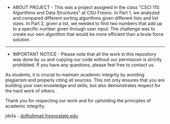 - ABOUT PROJECT - 
This was a project assigned in the class "CSCI 115: Algorithms and Data Structures" at CSU Fresno.
In Part 1, we analyzed and compared different sorting algorithms given different lists and list sizes.
In Part 2, given a list, we needed to find two numbers that add up to a specific number given through user input. 
The challenge was to create our own algorithm that would be more efficient than a brute force solution.
---------------------------------------------------------------------------------------------------------------------------------------
- IMPORTANT NOTICE -
Please note that all the work in this repository was done by us and copying our code without our permission is strictly prohibited.
If you have any questions, please feel free to contact us.

As students, it is crucial to maintain academic integrity by avoiding plagiarism and properly citing all sources. 
This not only ensures that you are building your own knowledge and skills, but also demonstrates respect for the hard work of others.

Thank you for respecting our work and for upholding the principles of academic integrity.

jdofa - dolfo@mail.fresnostate.edu
